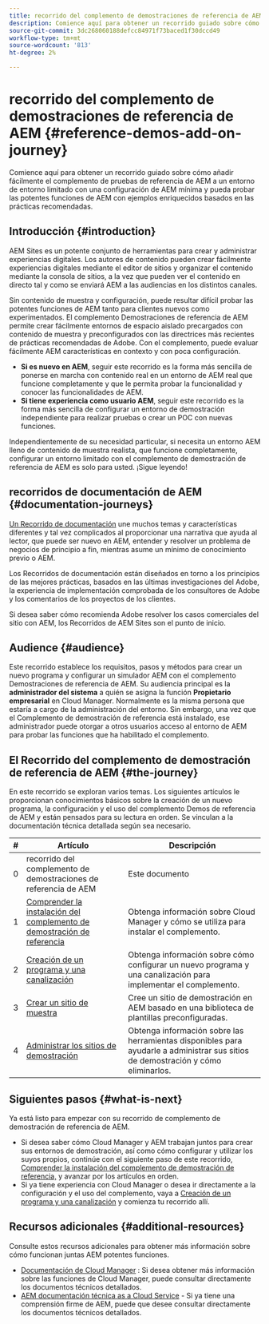 ```yaml
---
title: recorrido del complemento de demostraciones de referencia de AEM
description: Comience aquí para obtener un recorrido guiado sobre cómo añadir fácilmente el complemento de pruebas de referencia de AEM a un entorno de entorno limitado con una configuración de AEM mínima y pueda probar las potentes funciones de AEM con ejemplos enriquecidos basados en las prácticas recomendadas.
source-git-commit: 3dc268060188defcc84971f73baced1f30dccd49
workflow-type: tm+mt
source-wordcount: '813'
ht-degree: 2%

---
```



# recorrido del complemento de demostraciones de referencia de AEM {#reference-demos-add-on-journey}

Comience aquí para obtener un recorrido guiado sobre cómo añadir fácilmente el complemento de pruebas de referencia de AEM a un entorno de entorno limitado con una configuración de AEM mínima y pueda probar las potentes funciones de AEM con ejemplos enriquecidos basados en las prácticas recomendadas.

## Introducción {#introduction}

AEM Sites es un potente conjunto de herramientas para crear y administrar experiencias digitales. Los autores de contenido pueden crear fácilmente experiencias digitales mediante el editor de sitios y organizar el contenido mediante la consola de sitios, a la vez que pueden ver el contenido en directo tal y como se enviará AEM a las audiencias en los distintos canales.

Sin contenido de muestra y configuración, puede resultar difícil probar las potentes funciones de AEM tanto para clientes nuevos como experimentados. El complemento Demostraciones de referencia de AEM permite crear fácilmente entornos de espacio aislado precargados con contenido de muestra y preconfigurados con las directrices más recientes de prácticas recomendadas de Adobe. Con el complemento, puede evaluar fácilmente AEM características en contexto y con poca configuración.

* **Si es nuevo en AEM**, seguir este recorrido es la forma más sencilla de ponerse en marcha con contenido real en un entorno de AEM real que funcione completamente y que le permita probar la funcionalidad y conocer las funcionalidades de AEM.
* **Si tiene experiencia como usuario AEM**, seguir este recorrido es la forma más sencilla de configurar un entorno de demostración independiente para realizar pruebas o crear un POC con nuevas funciones.

Independientemente de su necesidad particular, si necesita un entorno AEM lleno de contenido de muestra realista, que funcione completamente, configurar un entorno limitado con el complemento de demostración de referencia de AEM es solo para usted. ¡Sigue leyendo!

## recorridos de documentación de AEM {#documentation-journeys}

[Un Recorrido de documentación](/help/journey-documentation/documentation-journeys.md) une muchos temas y características diferentes y tal vez complicados al proporcionar una narrativa que ayuda al lector, que puede ser nuevo en AEM, entender y resolver un problema de negocios de principio a fin, mientras asume un mínimo de conocimiento previo o AEM.

Los Recorridos de documentación están diseñados en torno a los principios de las mejores prácticas, basados en las últimas investigaciones del Adobe, la experiencia de implementación comprobada de los consultores de Adobe y los comentarios de los proyectos de los clientes.

Si desea saber cómo recomienda Adobe resolver los casos comerciales del sitio con AEM, los Recorridos de AEM Sites son el punto de inicio.

## Audience {#audience}

Este recorrido establece los requisitos, pasos y métodos para crear un nuevo programa y configurar un simulador AEM con el complemento Demostraciones de referencia de AEM. Su audiencia principal es la **administrador del sistema** a quién se asigna la función **Propietario empresarial** en Cloud Manager. Normalmente es la misma persona que estaría a cargo de la administración del entorno. Sin embargo, una vez que el Complemento de demostración de referencia está instalado, ese administrador puede otorgar a otros usuarios acceso al entorno de AEM para probar las funciones que ha habilitado el complemento.

## El Recorrido del complemento de demostración de referencia de AEM {#the-journey}

En este recorrido se exploran varios temas. Los siguientes artículos le proporcionan conocimientos básicos sobre la creación de un nuevo programa, la configuración y el uso del complemento Demos de referencia de AEM y están pensados para su lectura en orden. Se vinculan a la documentación técnica detallada según sea necesario.

| # | Artículo | Descripción |
|---|---|---|
| 0 | recorrido del complemento de demostraciones de referencia de AEM | Este documento |
| 1 | [Comprender la instalación del complemento de demostración de referencia](installation.md) | Obtenga información sobre Cloud Manager y cómo se utiliza para instalar el complemento. |
| 2 | [Creación de un programa y una canalización](create-program.md) | Obtenga información sobre cómo configurar un nuevo programa y una canalización para implementar el complemento. |
| 3 | [Crear un sitio de muestra](create-site.md) | Cree un sitio de demostración en AEM basado en una biblioteca de plantillas preconfiguradas. |
| 4 | [Administrar los sitios de demostración](manage.md) | Obtenga información sobre las herramientas disponibles para ayudarle a administrar sus sitios de demostración y cómo eliminarlos. |

## Siguientes pasos {#what-is-next}

Ya está listo para empezar con su recorrido de complemento de demostración de referencia de AEM.

* Si desea saber cómo Cloud Manager y AEM trabajan juntos para crear sus entornos de demostración, así como cómo configurar y utilizar los suyos propios, continúe con el siguiente paso de este recorrido, [Comprender la instalación del complemento de demostración de referencia,](installation.md) y avanzar por los artículos en orden.
* Si ya tiene experiencia con Cloud Manager o desea ir directamente a la configuración y el uso del complemento, vaya a [Creación de un programa y una canalización](create-program.md) y comienza tu recorrido allí.

## Recursos adicionales {#additional-resources}

Consulte estos recursos adicionales para obtener más información sobre cómo funcionan juntas AEM potentes funciones.

* [Documentación de Cloud Manager](https://experienceleague.adobe.com/docs/experience-manager-cloud-service/onboarding/onboarding-concepts/cloud-manager-introduction.html) : Si desea obtener más información sobre las funciones de Cloud Manager, puede consultar directamente los documentos técnicos detallados.
* [AEM documentación técnica as a Cloud Service](https://experienceleague.adobe.com/docs/experience-manager-cloud-service.html?lang=es) - Si ya tiene una comprensión firme de AEM, puede que desee consultar directamente los documentos técnicos detallados.
